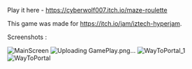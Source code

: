 Play it here - https://cyberwolf007.itch.io/maze-roulette

This game was made for https://itch.io/jam/iztech-hyperjam. 

Screenshots :

![MainScreen](https://user-images.githubusercontent.com/45597965/112765033-e6c9ab80-9028-11eb-9e1e-57e3b2371c86.PNG)
![Uploading GamePlay.png…]()
![WayToPortal_1](https://user-images.githubusercontent.com/45597965/112765044-ecbf8c80-9028-11eb-9a6a-effc0f5e9a88.png)
![WayToPortal](https://user-images.githubusercontent.com/45597965/112765046-ed582300-9028-11eb-888f-cde9f9cd34ab.PNG)
